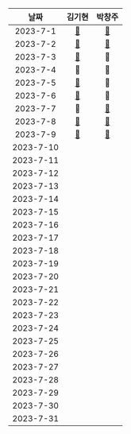 |날짜|김기현|박창주|
|:---:|:---:|:---:|
|2023-7-1|[🔵](https://github.com/KimKiHyun0206/Backend-Study/tree/main)|[🔵](https://github.com/ds4pae/Daily-Study)|
|2023-7-2|[🔵](https://github.com/KimKiHyun0206/Backend-Study/tree/main) |[🔵](https://github.com/ds4pae/Daily-Study)|
|2023-7-3|[🔵](https://github.com/KimKiHyun0206/Backend-Study/tree/main) |🔴|
|2023-7-4|🔴 |🔴|
|2023-7-5|[🔵](https://github.com/KimKiHyun0206/Backend-Study/tree/main)|🔴|
|2023-7-6| [🔵](https://github.com/KimKiHyun0206/Backend-Study/tree/main)|🔴|
|2023-7-7|🔴|[🔵](https://github.com/ds4pae/Daily-Study)|
|2023-7-8|[🔵](https://github.com/KimKiHyun0206/Backend-Study/tree/main)|[🔵](https://github.com/ds4pae/Daily-Study)|
|2023-7-9|[🔵](https://github.com/KimKiHyun0206/Backend-Study/tree/main)|[🔵](https://github.com/ds4pae/Daily-Study)|
|2023-7-10||
|2023-7-11||
|2023-7-12||
|2023-7-13||
|2023-7-14||
|2023-7-15||
|2023-7-16||
|2023-7-17||
|2023-7-18||
|2023-7-19||
|2023-7-20||
|2023-7-21||
|2023-7-22||
|2023-7-23||
|2023-7-24||
|2023-7-25||
|2023-7-26||
|2023-7-27||
|2023-7-28||
|2023-7-29||
|2023-7-30||
|2023-7-31||
